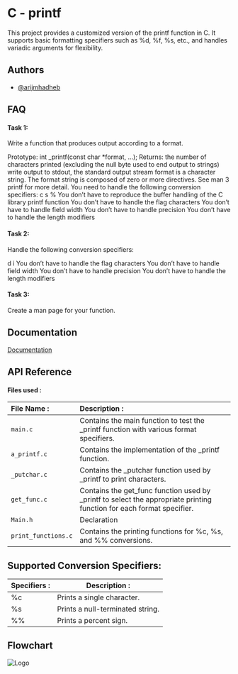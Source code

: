 # C - printf

This project provides a customized version of the printf function in C. It supports basic formatting specifiers such as %d, %f, %s, etc., and handles variadic arguments for flexibility.
## Authors

- [@arijmhadheb](https://github.com/arijmhadheb)


## FAQ

#### Task 1:

Write a function that produces output according to a format.

Prototype: int _printf(const char *format, ...);
Returns: the number of characters printed (excluding the null byte used to end output to strings)
write output to stdout, the standard output stream
format is a character string. The format string is composed of zero or more directives. See man 3 printf for more detail. You need to handle the following conversion specifiers:
c
s
%
You don’t have to reproduce the buffer handling of the C library printf function
You don’t have to handle the flag characters
You don’t have to handle field width
You don’t have to handle precision
You don’t have to handle the length modifiers

#### Task 2:

Handle the following conversion specifiers:

d
i
You don’t have to handle the flag characters
You don’t have to handle field width
You don’t have to handle precision
You don’t have to handle the length modifiers

#### Task 3:

Create a man page for your function.
## Documentation

[Documentation](https://s3.eu-west-3.amazonaws.com/hbtn.intranet/uploads/misc/2022/11/d38f88e96a617135804dca9f9c49632751e06aa7.pdf?X-Amz-Algorithm=AWS4-HMAC-SHA256&X-Amz-Credential=AKIA4MYA5JM5DUTZGMZG%2F20240327%2Feu-west-3%2Fs3%2Faws4_request&X-Amz-Date=20240327T112244Z&X-Amz-Expires=86400&X-Amz-SignedHeaders=host&X-Amz-Signature=ed220b39cbdf76d9f48b08255e6dc04208f2c4ab4ad9afaa1d21372f23fad912)


## API Reference

#### Files used :



| File Name :         | Description :                |
| :------------------ | :------------------------- |
| `main.c`            | Contains the main function to test the _printf function with various format specifiers. |
| `a_printf.c`        | Contains the implementation of the _printf function. |
| `_putchar.c`        | Contains the _putchar function used by _printf to print characters. |
| `get_func.c`        | Contains the get_func function used by _printf to select the appropriate printing function for each format specifier. |
| `Main.h`            | Declaration |
| `print_functions.c` | Contains the printing functions for %c, %s, and %% conversions. |

## Supported Conversion Specifiers:

|     Specifiers :     |         Description :        |
| ------------- | --------------------- |
| %c | Prints a single character.|
| %s | Prints a null-terminated string.|
| %% | Prints a percent sign.|



## Flowchart

![Logo](https://i.postimg.cc/zf2L0mJ7/untitled.png)